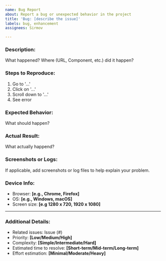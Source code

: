 ```yaml
---
name: Bug Report
about: Report a bug or unexpected behavior in the project
title: 'Bug: [describe the issue]'
labels: bug, enhancement
assignees: Sirmov

---
```


### Description:
What happened? Where (URL, Component, etc.) did it happen?

### Steps to Reproduce:
1. Go to '...'
2. Click on '...'
3. Scroll down to '...'
4. See error

### Expected Behavior:
What should happen?

### Actual Result:
What actually happend?

### Screenshots or Logs:
If applicable, add screenshots or log files to help explain your problem.

### Device Info:
- Browser: **[e.g., Chrome, Firefox]**
- OS: **[e.g., Windows, macOS]**
- Screen size: **[e.g 1280 x 720, 1920 x 1080]**

---

### Additional Details:
- Related issues: Issue (#)
- Priority: **[Low/Medium/High]**
- Complexity: **[Simple/Intermediate/Hard]**
- Estimated time to resolve: **[Short-term/Mid-term/Long-term]**
- Effort estimation: **[Minimal/Moderate/Heavy]**
